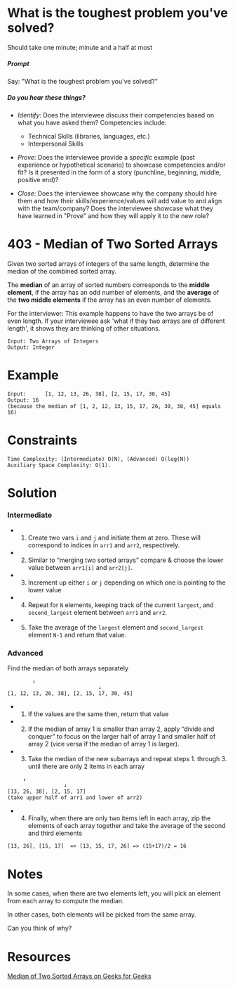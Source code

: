 # What is the toughest problem you've solved?

Should take one minute; minute and a half at most

##### Prompt

Say: "What is the toughest problem you've solved?"

##### Do you hear these things?

- *Identify*: Does the interviewee discuss their competencies based on what you have asked them? Competencies include:
   - Technical Skills (libraries, languages, etc.)
   - Interpersonal Skills  


- *Prove*: Does the interviewee provide a _specific_ example (past experience or hypothetical scenario)  to showcase competencies and/or fit? Is it presented in the form of a story (punchline, beginning, middle, positive end)?


- *Close*: Does the interviewee showcase why the company should hire them and how their skills/experience/values will add value to and align with the team/company? Does the interviewee showcase what they have learned in "Prove" and how they will apply it to the new role?


# 403 - Median of Two Sorted Arrays

Given two sorted arrays of integers of the same length, determine the median of the combined sorted array.

The **median** of an array of sorted numbers corresponds to the **middle element**, if the array has an odd number of elements, and the **average** of the **two middle elements** if the array has an even number of elements.

For the interviewer: This example happens to have the two arrays be of even length. If your interviewee ask 'what if they two arrays are of different length', it shows they are thinking of other situations.
```
Input: Two Arrays of Integers
Output: Integer
```

# Example

```
Input:  	[1, 12, 13, 26, 38], [2, 15, 17, 30, 45]
Output:	16
(because the median of [1, 2, 12, 13, 15, 17, 26, 30, 38, 45] equals 16)
```

# Constraints
```
Time Complexity: (Intermediate) O(N), (Advanced) O(log(N))
Auxiliary Space Complexity: O(1).
```
# Solution

### Intermediate
* 1) Create two vars `i` and `j` and initiate them at zero. These will correspond to indices in `arr1` and `arr2`, respectively.

* 2) Similar to “merging two sorted arrays” compare & choose the lower value between `arr1[i]` and `arr2[j]`.

* 3) Increment up either `i` or `j` depending on which one is pointing to the lower value

* 4) Repeat for `N` elements, keeping track of the current `largest`, and `second_largest` element between `arr1` and `arr2`.

* 5) Take the average of the `largest` element and `second_largest` element `N-1` and return that value.

### Advanced
Find the median of both arrays separately
```
        ↓ 
                             ↓
[1, 12, 13, 26, 38], [2, 15, 17, 30, 45]
```

* 1) If the values are the same then, return that value

* 2) If the median of array 1 is smaller than array 2, apply “divide and conquer” to focus on the larger half of array 1 and smaller half of array 2 (vice versa if the median of  array 1 is larger).

* 3) Take the median of the new subarrays and repeat steps 1. through 3. until there are only 2 items in each array

```
     ↓		 
                  ↓
[13, 26, 38], [2, 15, 17]
(take upper half of arr1 and lower of arr2)
```

* 4) Finally, when there are only two items left in each array, zip the elements of each array together and take the average of the second and third elements

```
[13, 26], [15, 17]  => [13, 15, 17, 26] => (15+17)/2 = 16
```

# Notes

In some cases, when there are two elements left, you will pick an element from each array to compute the median.

In other cases, both elements will be picked from the same array.

Can you think of why?


# Resources

[Median of Two Sorted Arrays on Geeks for Geeks](http://www.geeksforgeeks.org/median-of-two-sorted-arrays/)
